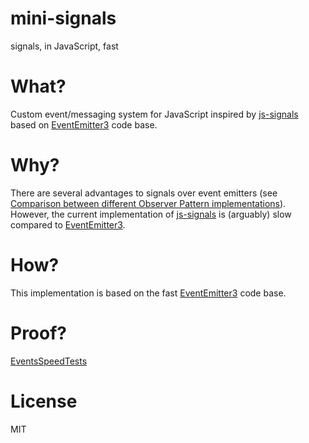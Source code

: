 # mini-signals
signals, in JavaScript, fast

# What?

Custom event/messaging system for JavaScript inspired by [js-signals](https://github.com/millermedeiros/js-signals) based on [EventEmitter3](https://github.com/primus/eventemitter3) code base.

# Why?

There are several advantages to signals over event emitters (see [Comparison between different Observer Pattern implementations](https://github.com/millermedeiros/js-signals/wiki/Comparison-between-different-Observer-Pattern-implementations)).  However, the current implementation of [js-signals](https://github.com/millermedeiros/js-signals) is (arguably) slow compared to [EventEmitter3](https://github.com/primus/eventemitter3).

# How?

This implementation is based on the fast [EventEmitter3](https://github.com/primus/eventemitter3) code base.

# Proof?

[EventsSpeedTests](https://github.com/Hypercubed/EventsSpeedTests)

# License

MIT

